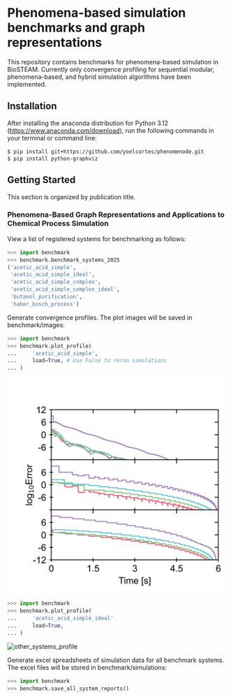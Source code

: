 # Phenomena-based simulation benchmarks and graph representations

This repository contains benchmarks for phenomena-based simulation in BioSTEAM. 
Currently only convergence profiling for sequential modular, phenomena-based,
and hybrid simulation algorithms have been implemented. 

## Installation

After installing the anaconda distribution for Python 3.12 (https://www.anaconda.com/download), 
run the following commands in your terminal or command line:

```
$ pip install git+https://github.com/yoelcortes/phenomenode.git
$ pip install python-graphviz
```

## Getting Started

This section is organized by publication title. 

### Phenomena-Based Graph Representations and Applications to Chemical Process Simulation

View a list of registered systems for benchmarking as follows:

```python
>>> import benchmark
>>> benchmark.benchmark_systems_2025
('acetic_acid_simple', 
 'acetic_acid_simple_ideal',
 'acetic_acid_simple_complex',
 'acetic_acid_simple_complex_ideal',
 'butanol_purification',
 'haber_bosch_process')
```

Generate convergence profiles. The plot images will be saved in benchmark/images: 

```python
>>> import benchmark
>>> benchmark.plot_profile(
...     'acetic_acid_simple',
...     load=True, # Use False to rerun simulations
... )
```
![AcOH_profile](./benchmark/images/acetic_acid_simple_profile.png)

```python
>>> import benchmark
>>> benchmark.plot_profile(
...     'acetic_acid_simple_ideal'
...     load=True, 
... )
```
![other_systems_profile](./benchmark/images/acetic_acid_simple_profile_ideal.png)

Generate excel spreadsheets of simulation data for all benchmark systems. 
The excel files will be stored in benchmark/simulations:

```python
>>> import benchmark
>>> benchmark.save_all_system_reports()
```
